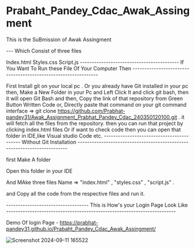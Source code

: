 # Prabaht_Pandey_Cdac_Awak_Assingment

This is the SuBmission of Awak Assingment

--- Which Consist of three files

Index.html
Styles.css
Script.js
------------------------------------------ If You Want To Run these File Of Your Computer Then ---------------------------------------------------------------

First Install git on your local pc . Or you already have Git installed in your pc then,
Make a New Folder in your Pc and Left Click It and click git bash, then it will open Git Bash and then,
Copy the link of that repository from Green Button Written Code or,
Directly paste that command on your git command interface => git clone https://github.com/Prabhat-pandey31/Awak_Assignment_Prabhat_Pandey_Cdac_240350120100.git .
it will fetch all the files from the repository.
then you can run that project by clicking index.html files
Or if want to check code then you can open that folder in IDE,like Visual studio Code etc.
------------------------------------------ Without Git Installation -------------------------------------------------------------------------

first Make A folder

Open this folder in your IDE

And MAke three files Name => "index.html" , "styles.css" , "script.js" .

and Copy all the code from the respective files and run it.

----------------------------------- This is How's your Login Page Look Like ------------------------------------------------------------------------

Demo Of login Page - https://prabhat-pandey31.github.io/Prabaht_Pandey_Cdac_Awak_Assingment/

![Screenshot 2024-09-11 165522](https://github.com/user-attachments/assets/1d169d02-e8e9-4dcc-8729-21dec5dc9fe6)

